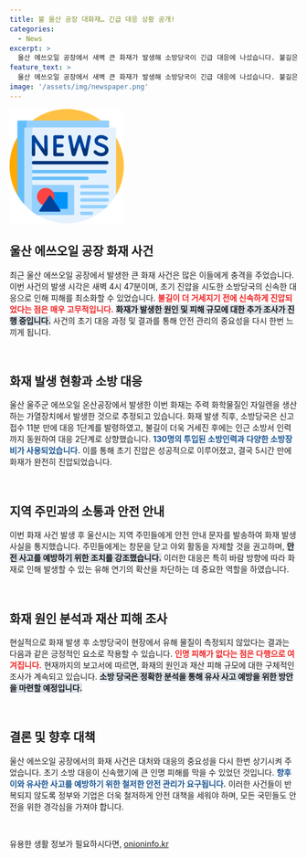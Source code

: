```yaml
---
title: 불 울산 공장 대화재… 긴급 대응 상황 공개!
categories:
  - News
excerpt: >
  울산 에쓰오일 공장에서 새벽 큰 화재가 발생해 소방당국이 긴급 대응에 나섰습니다. 불길은 5시간 만에 진압됐지만, 폭발음과 검은 연기로 긴장감이 감돌았고 인명 피해는 없었습니다. 정확한 원인은 조사 중입니다.
feature_text: >
  울산 에쓰오일 공장에서 새벽 큰 화재가 발생해 소방당국이 긴급 대응에 나섰습니다. 불길은 5시간 만에 진압됐지만, 폭발음과 검은 연기로 긴장감이 감돌았고 인명 피해는 없었습니다. 정확한 원인은 조사 중입니다.
image: '/assets/img/newspaper.png'
---
```


<p><img src="/assets/img/newspaper.png" alt="kimp 속보" /></p>

<h2 data-ke-size="size26">울산 에쓰오일 공장 화재 사건</h2>

<p data-ke-size="size16">최근 울산 에쓰오일 공장에서 발생한 큰 화재 사건은 많은 이들에게 충격을 주었습니다. 이번 사건의 발생 시각은 새벽 4시 47분이며, 초기 진압을 시도한 소방당국의 신속한 대응으로 인해 피해를 최소화할 수 있었습니다. <b><span style="color: #ee2323;">불길이 더 거세지기 전에 신속하게 진압되었다는 점은 매우 고무적입니다.</span></b> <b><span style="background-color: #21538527;">화재가 발생한 원인 및 피해 규모에 대한 추가 조사가 진행 중입니다.</span></b> 사건의 초기 대응 과정 및 결과를 통해 안전 관리의 중요성을 다시 한번 느끼게 됩니다.</p>

<p data-ke-size="size16">&nbsp;</p>

<h2 data-ke-size="size26">화재 발생 현황과 소방 대응</h2>

<p data-ke-size="size16">울산 울주군 에쓰오일 온산공장에서 발생한 이번 화재는 주력 화학물질인 자일렌을 생산하는 가열장치에서 발생한 것으로 추정되고 있습니다. 화재 발생 직후, 소방당국은 신고 접수 11분 만에 대응 1단계를 발령하였고, 불길이 더욱 거세진 후에는 인근 소방서 인력까지 동원하여 대응 2단계로 상향했습니다. <b><span style="color: #1a5490;">130명의 투입된 소방인력과 다양한 소방장비가 사용되었습니다.</span></b> 이를 통해 초기 진압은 성공적으로 이루어졌고, 결국 5시간 만에 화재가 완전히 진압되었습니다.</p>

<p data-ke-size="size16">&nbsp;</p>

<h2 data-ke-size="size26">지역 주민과의 소통과 안전 안내</h2>

<p data-ke-size="size16">이번 화재 사건 발생 후 울산시는 지역 주민들에게 안전 안내 문자를 발송하여 화재 발생 사실을 통지했습니다. 주민들에게는 창문을 닫고 야외 활동을 자제할 것을 권고하며, <b><span style="background-color: #21538527;">안전 사고를 예방하기 위한 조치를 강조했습니다.</span></b> 이러한 대응은 특히 바람 방향에 따라 화재로 인해 발생할 수 있는 유해 연기의 확산을 차단하는 데 중요한 역할을 하였습니다.</p>

<p data-ke-size="size16">&nbsp;</p>

<h2 data-ke-size="size26">화재 원인 분석과 재산 피해 조사</h2>

<p data-ke-size="size16">현실적으로 화재 발생 후 소방당국이 현장에서 유해 물질이 측정되지 않았다는 결과는 다음과 같은 긍정적인 요소로 작용할 수 있습니다. <b><span style="color: #ee2323;">인명 피해가 없다는 점은 다행으로 여겨집니다.</span></b> 현재까지의 보고서에 따르면, 화재의 원인과 재산 피해 규모에 대한 구체적인 조사가 계속되고 있습니다. <b><span style="background-color: #21538527;">소방 당국은 정확한 분석을 통해 유사 사고 예방을 위한 방안을 마련할 예정입니다.</span></b></p>

<p data-ke-size="size16">&nbsp;</p>

<h2 data-ke-size="size26">결론 및 향후 대책</h2>

<p data-ke-size="size16">울산 에쓰오일 공장에서의 화재 사건은 대처와 대응의 중요성을 다시 한번 상기시켜 주었습니다. 초기 소방 대응이 신속했기에 큰 인명 피해를 막을 수 있었던 것입니다. <b><span style="color: #1a5490;">향후 이와 유사한 사고를 예방하기 위한 철저한 안전 관리가 요구됩니다.</span></b> 이러한 사건들이 반복되지 않도록 정부와 기업은 더욱 철저하게 안전 대책을 세워야 하며, 모든 국민들도 안전을 위한 경각심을 가져야 합니다.</p>

<p data-ke-size="size16">&nbsp;</p>
유용한 생활 정보가 필요하시다면, <a href="https://onioninfo.kr" rel="dofollow">onioninfo.kr</a>


